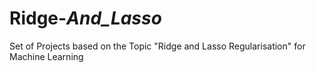 # Ridge-_And_Lasso_
Set of Projects based on the Topic "Ridge and Lasso Regularisation" for Machine Learning
